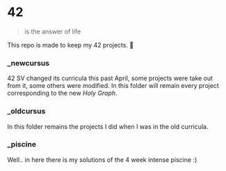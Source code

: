 # 42
> is the answer of life

This repo is made to keep my 42 projects. 🦄

### _newcursus
42 SV changed its curricula this past April, some projects were take out from it, some others were modified.
In this folder will remain every project corresponding to the new *Holy Graph*.

### _oldcursus
In this folder remains the projects I did when I was in the old curricula.

### _piscine
Well.. in here there is my solutions of the 4 week intense piscine :)